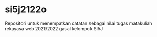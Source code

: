 # si5j2122o
Repositori untuk menempatkan catatan sebagai nilai tugas matakuliah rekayasa web 2021/2022 gasal kelompok SI5J
